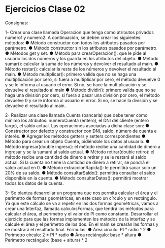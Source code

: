 # Ejercicios Clase 02 

Consignas: 

1- Crear una clase llamada Operacion que tenga como atributos privados numero1 y
numero2. A continuación, se deben crear los siguientes métodos:
● Método constructor con todos los atributos pasados por parámetro.
● Método constructor sin los atributos pasados por parámetro.
● Métodos get y set.
● Método para crearOperacion(): que le pide al usuario los dos números y los
guarda en los atributos del objeto.
● Método sumar(): calcular la suma de los números y devolver el resultado al main.
● Método restar(): calcular la resta de los números y devolver el resultado al main.
● Método multiplicar(): primero valida que no se haga una multiplicación por cero,
si fuera a multiplicar por cero, el método devuelve 0 y se le informa al usuario el
error. Si no, se hace la multiplicación y se devuelve el resultado al main
● Método dividir(): primero valida que no se haga una división por cero, si fuera a
pasar una división por cero, el método devuelve 0 y se le informa al usuario el
error. Si no, se hace la división y se devuelve el resultado al main.

2- Realizar una clase llamada Cuenta (bancaria) que debe tener como mínimo los
atributos: numeroCuenta (entero), el DNI del cliente (entero largo), el saldo actual. Las
operaciones asociadas a dicha clase son:
● Constructor por defecto y constructor con DNI, saldo, número de cuenta e interés.
● Agregar los métodos getters y setters correspondientes
● Método para crear un objeto Cuenta, pidiéndole los datos al usuario.
● Método ingresar(double ingreso): el método recibe una cantidad de dinero a
ingresar y se la sumará al saldo actual.
● Método retirar(double retiro): el método recibe una cantidad de dinero a retirar y
se le restará al saldo actual. Si la cuenta no tiene la cantidad de dinero a retirar, se
pondrá el saldo actual en 0.
● Método extraccionRapida(): le permitirá sacar solo un 20% de su saldo.
● Método consultarSaldo(): permitirá consultar el saldo disponible en la cuenta.
● Método consultarDatos(): permitirá mostrar todos los datos de la cuenta.

3- Se plantea desarrollar un programa que nos permita calcular el área y el perímetro de
formas geométricas, en este caso un círculo y un rectángulo. Ya que este cálculo se va a
repetir en las dos formas geométricas, vamos a crear una Interfaz, llamada calculosFormas,
que tendrá los métodos para calcular el área, el perímetro y el valor de PI como constante.
Desarrollar el ejercicio para que las formas implementen los métodos de la interfaz y se
calcule el área y el perímetro de los dos. En el main se crearán las formas y se mostrará el
resultado final.
Fórmulas:
● Área círculo: PI * radio ^ 2
● Perímetro círculo: 2 * PI * radio
● Área rectángulo: base * altura
● Perímetro rectángulo: (base + altura) * 2

